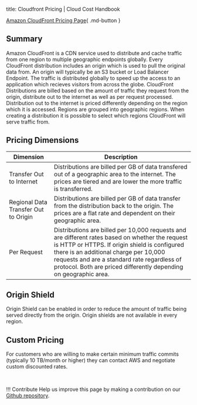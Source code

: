 title: Cloudfront Pricing | Cloud Cost Handbook

[Amazon CloudFront Pricing Page](https://aws.amazon.com/cloudfront/pricing/){ .md-button }

## Summary
Amazon CloudFront is a CDN service used to distribute and cache traffic from one region to multiple geographic endpoints globally. Every CloudFront distribution includes an origin which is used to pull the original data from. An origin will typically be an S3 bucket or Load Balancer Endpoint. The traffic is distributed globally to speed up the access to an application which recieves visitors from across the globe. CloudFront Distributions are billed based on the amount of traffic they request from the origin, distribute out to the internet as well as per request processed. Distribution out to the internet is priced differently depending on the region which it is accessed. Regions are grouped into geographic regions. When creating a distribution it is possible to select which regions CloudFront will serve traffic from.

## Pricing Dimensions

| Dimension | Description |
| -- | -- |
| Transfer Out to Internet | Distributions are billed per GB of data transfered out of a geographic area to the internet. The prices are tiered and are lower the more traffic is transferred. |
| Regional Data Transfer Out to Origin | Distributions are billed per GB of data transfer from the distribution back to the origin. The prices are a flat rate and dependent on their geographic area. |
| Per Request | Distributions are billed per 10,000 requests and are different rates based on whether the request is HTTP or HTTPS. If origin shield is configured there is an additional charge per 10,000 requests and are a standard rate regardless of protocol. Both are priced differently depending on geographic area. |

## Origin Shield
Origin Shield can be enabled in order to reduce the amount of traffic being served directly from the origin. Origin shields are not available in every region.

## Custom Pricing
For customers who are willing to make certain minimum traffic commits (typically 10 TB/month or higher) they can contact AWS and negotiate custom discounted rates.

<br/>

!!! Contribute
	Help us improve this page by making a contribution on our [Github repository](https://github.com/vantage-sh/handbook).